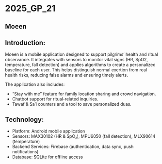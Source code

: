 # 2025_GP_21

## Moeen

## Introduction:
Moeen is a mobile application designed to support pilgrims’ health and ritual observance. It integrates with sensors to monitor vital signs (HR, SpO2, temperature, fall detection) and applies algorithms to create a personalized baseline for each user. This helps distinguish normal exertion from real health risks, reducing false alarms and ensuring timely alerts.

The application also includes:
- “Stay with me” feature for family location sharing and crowd navigation.
- Chatbot support for ritual-related inquiries.
- Tawaf & Sa’i counters and a tool to save personalized duas.

## Technology:
- Platform: Android mobile application
- Sensors: MAX30102 (HR & SpO₂), MPU6050 (fall detection), MLX90614 (temperature)
- Backend Services: Firebase (authentication, data sync, push notifications)
- Database: SQLite for offline access
